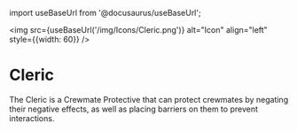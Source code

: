 import useBaseUrl from '@docusaurus/useBaseUrl';

<img src={useBaseUrl('/img/Icons/Cleric.png')} alt="Icon" align="left" style={{width: 60}} />
# Cleric

The Cleric is a Crewmate Protective that can protect crewmates by negating their negative effects, as well as placing barriers on them to prevent interactions.
